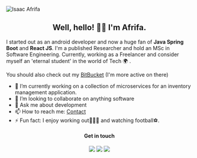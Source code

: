 ![Isaac Afrifa](https://media-exp1.licdn.com/dms/image/C4E16AQFk-uHeIGhvyw/profile-displaybackgroundimage-shrink_350_1400/0/1631711017861?e=1645056000&v=beta&t=Tzda1sR2pnNfIi0Bu8wCkIzn071t8ktMP10tjk1JGl8)

<h2 align="center">Well, hello! 👋🏾 I'm Afrifa. </h2>


I started out as an android developer and now a huge fan of **Java Spring Boot** and **React JS**. I'm a published Researcher and hold an MSc in Software Engineering. Currently, working as a Freelancer and consider myself an 'eternal student' in the world of Tech 🌍 .

You should also check out my [BitBucket](https://bitbucket.org/mrBlo) (I'm more active on there)


- 🔭 I’m currently working on a collection of microservices for an inventory management application. 
- 👯 I’m looking to collaborate on anything software 
- 💬 Ask me about development
- 📫 How to reach me: [Contact](https://www.isaacafrifa.com/contact) 
- ⚡ Fun fact: I enjoy working out🏋🏽‍♂️ and watching football⚽️. 


<h4 align="center">Get in touch</h4>

<p align="center">
<a target="_blank" href="https://www.linkedin.com/in/isaac-afrifa-9aa543106/"><img src="https://img.shields.io/badge/-LinkedIn-0e76a8?style=for-the-badge&logo=LinkedIn"></a>
<a target="_blank" href="https://www.isaacafrifa.com/"><img src="https://img.shields.io/badge/-Portfolio-088F8F?style=for-the-badge&logo=Opsgenie"></a>
<a target="_blank" href="https://bitbucket.org/mrBlo"><img src="https://img.shields.io/badge/-Bitbucket-145DA0?style=for-the-badge&logo=Bitbucket"></a>
</p>
